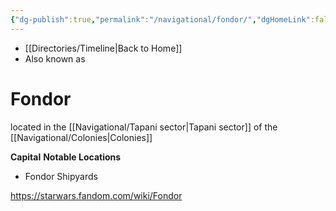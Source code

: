 ```yaml
---
{"dg-publish":true,"permalink":"/navigational/fondor/","dgHomeLink":false}
---
```


- [[Directories/Timeline\|Back to Home]]
- Also known as 

# Fondor

located in the [[Navigational/Tapani sector\|Tapani sector]] of the [[Navigational/Colonies\|Colonies]] 

**Capital**
**Notable Locations**
- Fondor Shipyards

https://starwars.fandom.com/wiki/Fondor